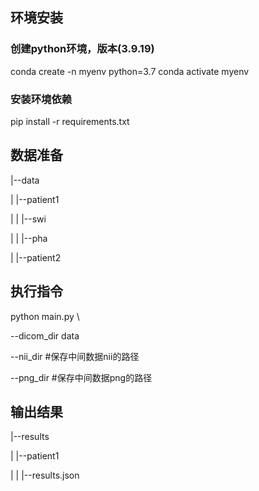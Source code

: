 ## 环境安装

### 创建python环境，版本(3.9.19)
conda create -n myenv python=3.7
conda activate myenv 

### 安装环境依赖
pip install -r requirements.txt



## 数据准备

|--data

|   |--patient1

|    |    |--swi

|    |    |--pha

|    |--patient2



## 执行指令

python main.py \

--dicom_dir data

--nii_dir  #保存中间数据nii的路径

--png_dir #保存中间数据png的路径



## 输出结果

|--results

|   |--patient1

|   |   |--results.json


